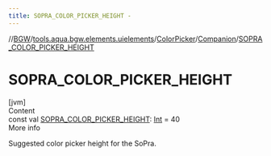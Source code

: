 ```yaml
---
title: SOPRA_COLOR_PICKER_HEIGHT -
---
```

//[BGW](../../../../index.md)/[tools.aqua.bgw.elements.uielements](../../index.md)/[ColorPicker](../index.md)/[Companion](index.md)/[SOPRA_COLOR_PICKER_HEIGHT](-s-o-p-r-a_-c-o-l-o-r_-p-i-c-k-e-r_-h-e-i-g-h-t.md)



# SOPRA_COLOR_PICKER_HEIGHT  
[jvm]  
Content  
const val [SOPRA_COLOR_PICKER_HEIGHT](-s-o-p-r-a_-c-o-l-o-r_-p-i-c-k-e-r_-h-e-i-g-h-t.md): [Int](https://kotlinlang.org/api/latest/jvm/stdlib/kotlin/-int/index.html) = 40  
More info  


Suggested color picker height for the SoPra.

  




